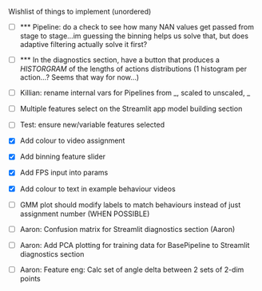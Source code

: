 Wishlist of things to implement (unordered)

- [ ] *** Pipeline: do a check to see how many NAN values get passed from stage to stage...im guessing the binning helps us solve that, but does adaptive filtering actually solve it first?
- [ ] *** In the diagnostics section, have a button that produces a *HISTORGRAM* of the lengths of actions distributions (1 histogram per action...? Seems that way for now...)
- [ ] Killian: rename internal vars for Pipelines from _, scaled to unscaled, _
- [ ] Multiple features select on the Streamlit app model building section
- [ ] Test: ensure new/variable features selected
- [x] Add colour to video assignment
- [x] Add binning feature slider
- [x] Add FPS input into params
- [x] Add colour to text in example behaviour videos
- [ ] GMM plot should modify labels to match behaviours instead of just assignment number (WHEN POSSIBLE)
- [ ] Aaron: Confusion matrix for Streamlit diagnostics section (Aaron)
- [ ] Aaron: Add PCA plotting for training data for BasePipeline to Streamlit diagnostics section
- [ ] Aaron: Feature eng: Calc set of angle delta between 2 sets of 2-dim points




